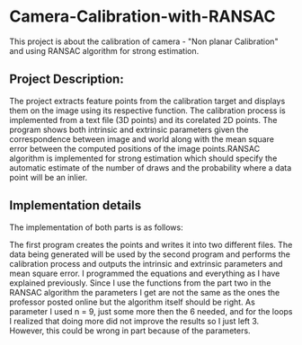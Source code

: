 # Camera-Calibration-with-RANSAC
This project is about the calibration of camera - "Non planar Calibration" and using RANSAC algorithm for strong estimation.

## Project Description:
The project extracts feature points from the calibration target and displays them on the image using its respective function.
The calibration process is implemented from a text file (3D points) and its corelated 2D points. The program shows both intrinsic and extrinsic parameters given the correspondence between image and world along with the mean square error between the computed positions of the image points.RANSAC algorithm is implemented for strong estimation which should specify the automatic estimate of the number of draws and the probability where a data point will be an inlier.

## Implementation details
The implementation of both parts is as follows:

The first program creates the points and writes it into two different files.
The data being generated will be used by the second program and performs the calibration process and outputs the intrinsic and extrinsic parameters and mean square error.
I programmed the equations and everything as I have explained previously.
Since I use the functions from the part two in the RANSAC algorithm the parameters I get are not the same as the ones the professor posted online but the algorithm itself should be right.
As parameter I used n = 9, just some more then the 6 needed, and for the loops I realized that doing more did not improve the results so I just left 3. However, this could be wrong in part because of the parameters.


